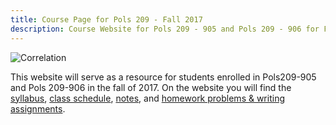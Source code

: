 ```yaml
---
title: Course Page for Pols 209 - Fall 2017
description: Course Website for Pols 209 - 905 and Pols 209 - 906 for Fall 2017
---
```


![Correlation](https://imgs.xkcd.com/comics/correlation.png)


This website will serve as a resource for students enrolled in
Pols209-905 and Pols 209-906 in the fall of 2017. On the website you
will find the [syllabus](pages/syllabus.html), [class schedule](pages/schedule.html), [notes](pages/notes.html),
and [homework problems & writing assignments](pages/homework.html). 
